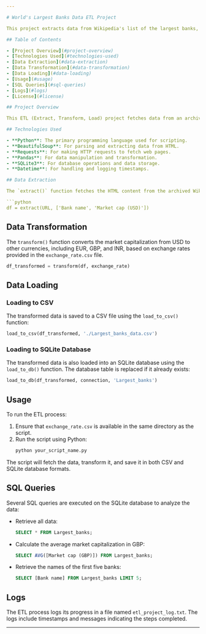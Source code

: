 ```yaml
---

# World's Largest Banks Data ETL Project

This project extracts data from Wikipedia's list of the largest banks, transforms the data by converting market capitalizations into multiple currencies, and loads the data into both a CSV file and an SQLite database. The project also includes SQL queries to retrieve and analyze the data.

## Table of Contents

- [Project Overview](#project-overview)
- [Technologies Used](#technologies-used)
- [Data Extraction](#data-extraction)
- [Data Transformation](#data-transformation)
- [Data Loading](#data-loading)
- [Usage](#usage)
- [SQL Queries](#sql-queries)
- [Logs](#logs)
- [License](#license)

## Project Overview

This ETL (Extract, Transform, Load) project fetches data from an archived Wikipedia page listing the largest banks by market capitalization. The extracted data is then transformed by converting the market cap from USD to other currencies using exchange rates provided in a CSV file. The transformed data is stored in both a CSV file and an SQLite database for further analysis.

## Technologies Used

- **Python**: The primary programming language used for scripting.
- **BeautifulSoup**: For parsing and extracting data from HTML.
- **Requests**: For making HTTP requests to fetch web pages.
- **Pandas**: For data manipulation and transformation.
- **SQLite3**: For database operations and data storage.
- **Datetime**: For handling and logging timestamps.

## Data Extraction

The `extract()` function fetches the HTML content from the archived Wikipedia page and parses it using BeautifulSoup. The function specifically targets the table containing the list of banks and their market capitalizations in USD.

```python
df = extract(URL, ['Bank name', 'Market cap (USD)'])
```

## Data Transformation

The `transform()` function converts the market capitalization from USD to other currencies, including EUR, GBP, and INR, based on exchange rates provided in the `exchange_rate.csv` file.

```python
df_transformed = transform(df, exchange_rate)
```

## Data Loading

### Loading to CSV

The transformed data is saved to a CSV file using the `load_to_csv()` function:

```python
load_to_csv(df_transformed, './Largest_banks_data.csv')
```

### Loading to SQLite Database

The transformed data is also loaded into an SQLite database using the `load_to_db()` function. The database table is replaced if it already exists:

```python
load_to_db(df_transformed, connection, 'Largest_banks')
```

## Usage

To run the ETL process:

1. Ensure that `exchange_rate.csv` is available in the same directory as the script.
2. Run the script using Python:
    ```bash
    python your_script_name.py
    ```

The script will fetch the data, transform it, and save it in both CSV and SQLite database formats.

## SQL Queries

Several SQL queries are executed on the SQLite database to analyze the data:

- Retrieve all data:
  ```sql
  SELECT * FROM Largest_banks;
  ```

- Calculate the average market capitalization in GBP:
  ```sql
  SELECT AVG([Market cap (GBP)]) FROM Largest_banks;
  ```

- Retrieve the names of the first five banks:
  ```sql
  SELECT [Bank name] FROM Largest_banks LIMIT 5;
  ```

## Logs

The ETL process logs its progress in a file named `etl_project_log.txt`. The logs include timestamps and messages indicating the steps completed.

---
```



